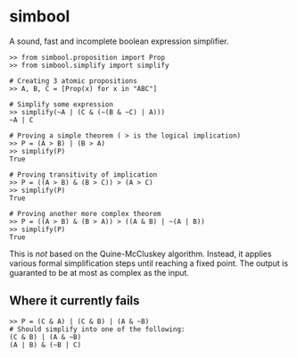simbool
=======

A sound, fast and incomplete boolean expression simplifier.
	
	>> from simbool.proposition import Prop
	>> from simbool.simplify import simplify
	
	# Creating 3 atomic propositions
	>> A, B, C = [Prop(x) for x in "ABC"]
	
	# Simplify some expression
	>> simplify(~A | (C & (~(B & ~C) | A)))
	~A | C
	
	# Proving a simple theorem ( > is the logical implication)
	>> P = (A > B) | (B > A)
	>> simplify(P)
	True	

	# Proving transitivity of implication
	>> P = ((A > B) & (B > C)) > (A > C)
	>> simplify(P)
	True
	
	# Proving another more complex theorem
	>> P = ((A > B) & (B > A)) > ((A & B) | ~(A | B))
	>> simplify(P)
	True

This is *not* based on the Quine-McCluskey algorithm.
Instead, it applies various formal simplification steps 
until reaching a fixed point. The output is guaranted to be
at most as complex as the input.

Where it currently fails
------------------------
	
	>> P = (C & A) | (C & B) | (A & ~B)
	# Should simplify into one of the following:
	(C & B) | (A & ~B)
	(A | B) & (~B | C)

